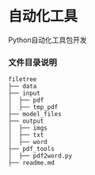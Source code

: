 

# 自动化工具

Python自动化工具包开发


### 文件目录说明
```
filetree 
├── data
├── input
│  ├── pdf
│  ├── tmp_pdf
├── model_files
├── output
│  ├── imgs
│  ├── txt
│  ├── word
├── pdf_tools
│  ├── pdf2word.py
├── readme.md

```
